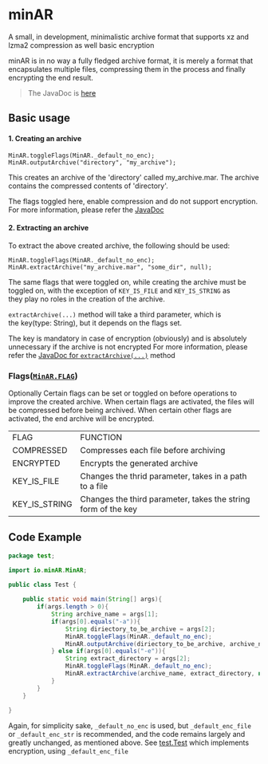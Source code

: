 # minAR
A small, in development, minimalistic archive format that supports xz and lzma2 compression as well basic encryption

minAR is in no way a fully fledged archive format, it is merely a format that encapsulates multiple files, compressing them in the process and finally encrypting the end result.
> The JavaDoc is [here](https://htmlpreview.github.io/?https://raw.githubusercontent.com/nikhil10marvel/minAR/master/doc/index.html)

## Basic usage

#### 1. Creating an archive
```
MinAR.toggleFlags(MinAR._default_no_enc);
MinAR.outputArchive("directory", "my_archive");
```

This creates an archive of the 'directory' called my_archive.mar.
The archive contains the compressed contents of 'directory'.

The flags toggled here, enable compression and do not support encryption.
For more information, please refer the [JavaDoc](https://htmlpreview.github.io/?https://raw.githubusercontent.com/nikhil10marvel/minAR/master/doc/index.html)

#### 2. Extracting an archive

To extract the above created archive, the following should be used:
```
MinAR.toggleFlags(MinAR._default_no_enc);
MinAR.extractArchive("my_archive.mar", "some_dir", null);
```
The same flags that were toggled on, while creating the archive must be  
toggled on, with the exception of `KEY_IS_FILE` and `KEY_IS_STRING` as  
they play no roles in the creation of the archive.

```extractArchive(...)``` method will take a third parameter, which is  
the key(type: String), but it depends on the flags set.

The key is mandatory in case of encryption (obviously) and is absolutely unnecessary if the archive is not encrypted
For more information, please refer the [JavaDoc for `extractArchive(...)`](https://htmlpreview.github.io/?https://raw.githubusercontent.com/nikhil10marvel/minAR/master/doc/io/minAR/MinAR.html#extractArchive-java.lang.String-java.lang.String-java.lang.String-) method

### Flags([`MinAR.FLAG`](https://htmlpreview.github.io/?https://raw.githubusercontent.com/nikhil10marvel/minAR/master/doc/io/minAR/MinAR.FLAG.html))
Optionally Certain flags can be set or toggled on before operations to improve the created archive.
When certain flags are activated, the files will be compressed before being archived.
When certain other flags are activated, the end archive will be encrypted.

<table>
<tr>
<td>FLAG</td><td>FUNCTION</td>
</tr>
<tr>
<td>COMPRESSED</td><td>Compresses each file before archiving</td>
</tr>
<tr>
<td>ENCRYPTED</td><td>Encrypts the generated archive</td>
</tr>
<tr>
<td>KEY_IS_FILE</td><td>Changes the thrid parameter, takes in a path to a file</td>
</tr>
<tr>
<td>KEY_IS_STRING</td><td>Changes the third parameter, takes the string form of the key</td>
</tr>
</table>

## Code Example
```java
package test;

import io.minAR.MinAR;

public class Test {
    
    public static void main(String[] args){
        if(args.length > 0){
            String archive_name = args[1];
            if(args[0].equals("-a")){
                String diriectory_to_be_archive = args[2];
                MinAR.toggleFlags(MinAR._default_no_enc);
                MinAR.outputArchive(diriectory_to_be_archive, archive_name);
            } else if(args[0].equals("-e")){
                String extract_directory = args[2];
                MinAR.toggleFlags(MinAR._default_no_enc);
                MinAR.extractArchive(archive_name, extract_directory, null);
            }
        }
    }
    
}
```
Again, for simplicity sake, `_default_no_enc` is used, but `_default_enc_file` or `_default_enc_str` is recommended, and the code remains largely and greatly unchanged, as mentioned above.
See [test.Test](src/test/Test.java) which implements encryption, using `_default_enc_file` 
